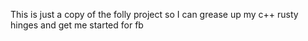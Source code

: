 This is just a copy of the folly project so I can grease up my c++ rusty hinges and get me started for fb
